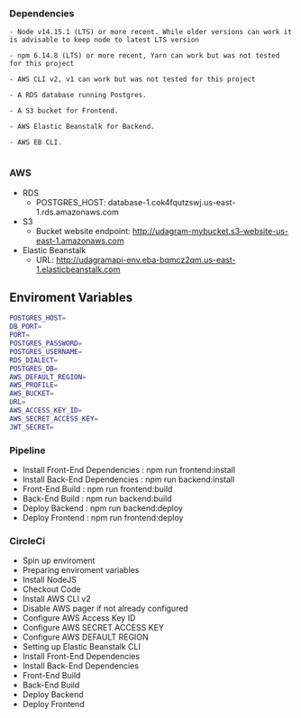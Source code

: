 

### Dependencies

```
- Node v14.15.1 (LTS) or more recent. While older versions can work it is advisable to keep node to latest LTS version

- npm 6.14.8 (LTS) or more recent, Yarn can work but was not tested for this project

- AWS CLI v2, v1 can work but was not tested for this project

- A RDS database running Postgres.

- A S3 bucket for Frontend.

- AWS Elastic Beanstalk for Backend.

- AWS EB CLI.


```

### AWS 

- RDS 
  - POSTGRES_HOST: database-1.cok4fqutzswj.us-east-1.rds.amazonaws.com
- S3
  - Bucket website endpoint: http://udagram-mybucket.s3-website-us-east-1.amazonaws.com
- Elastic Beanstalk 
  - URL: http://udagramapi-env.eba-bqmcz2qm.us-east-1.elasticbeanstalk.com


## Enviroment Variables
```bash
POSTGRES_HOST=
DB_PORT=
PORT=
POSTGRES_PASSWORD=
POSTGRES_USERNAME=
RDS_DIALECT=
POSTGRES_DB=
AWS_DEFAULT_REGION=
AWS_PROFILE=
AWS_BUCKET=
URL=
AWS_ACCESS_KEY_ID=
AWS_SECRET_ACCESS_KEY=
JWT_SECRET=
```
### Pipeline
- Install Front-End Dependencies : npm run frontend:install
- Install Back-End Dependencies : npm run backend:install
- Front-End Build :  npm run frontend:build
- Back-End Build : npm run backend:build
- Deploy Backend : npm run backend:deploy
- Deploy Frontend : npm run frontend:deploy

### CircleCi
- Spin up enviroment
- Preparing enviroment variables
- Install NodeJS
- Checkout Code
- Install AWS CLI v2
- Disable AWS pager if not already configured
- Configure AWS Access Key ID
- Configure AWS SECRET ACCESS KEY
- Configure AWS DEFAULT REGION
- Setting up Elastic Beanstalk CLI
- Install Front-End Dependencies
- Install Back-End Dependencies
- Front-End Build 
- Back-End Build 
- Deploy Backend 
- Deploy Frontend